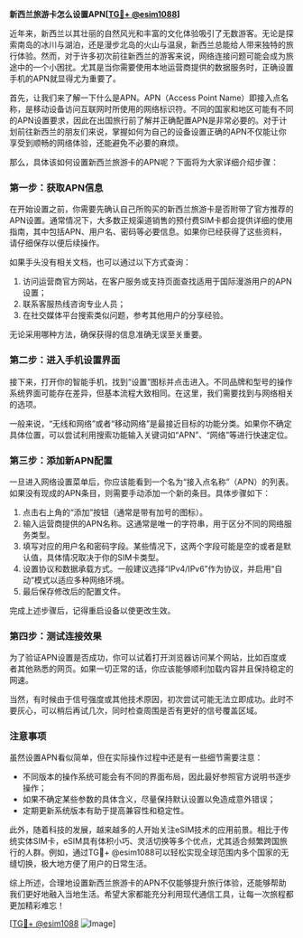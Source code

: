 **新西兰旅游卡怎么设置APN[[TG💪+ @esim1088](https://t.me/s/esim1088)]**

近年来，新西兰以其壮丽的自然风光和丰富的文化体验吸引了无数游客。无论是探索南岛的冰川与湖泊，还是漫步北岛的火山与温泉，新西兰总能给人带来独特的旅行体验。然而，对于许多初次前往新西兰的游客来说，网络连接问题可能会成为旅途中的一个小困扰。尤其是当你需要使用本地运营商提供的数据服务时，正确设置手机的APN就显得尤为重要了。

首先，让我们来了解一下什么是APN。APN（Access Point Name）即接入点名称，是移动设备访问互联网时所使用的网络标识符。不同的国家和地区可能有不同的APN设置要求，因此在出国旅行前了解并正确配置APN是非常必要的。对于计划前往新西兰的朋友们来说，掌握如何为自己的设备设置正确的APN不仅能让你享受到顺畅的网络体验，还能避免不必要的麻烦。

那么，具体该如何设置新西兰旅游卡的APN呢？下面将为大家详细介绍步骤：

### 第一步：获取APN信息

在开始设置之前，你需要先确认自己所购买的新西兰旅游卡是否附带了官方推荐的APN设置。通常情况下，大多数正规渠道销售的预付费SIM卡都会提供详细的使用指南，其中包括APN、用户名、密码等必要信息。如果你已经获得了这些资料，请仔细保存以便后续操作。

如果手头没有相关文档，也可以通过以下方式查询：
1. 访问运营商官方网站，在客户服务或支持页面查找适用于国际漫游用户的APN设置；
2. 联系客服热线咨询专业人员；
3. 在社交媒体平台搜索类似问题，参考其他用户的分享经验。

无论采用哪种方法，确保获得的信息准确无误至关重要。

### 第二步：进入手机设置界面

接下来，打开你的智能手机，找到“设置”图标并点击进入。不同品牌和型号的操作系统界面可能存在差异，但基本流程大致相同。在这里，我们需要找到与网络相关的选项。

一般来说，“无线和网络”或者“移动网络”是最接近目标的功能分类。如果你不确定具体位置，可以尝试利用搜索功能输入关键词如“APN”、“网络”等进行快速定位。

### 第三步：添加新APN配置

一旦进入网络设置菜单后，你应该能看到一个名为“接入点名称”（APN）的列表。如果没有现成的APN条目，则需要手动添加一个新的条目。具体步骤如下：

1. 点击右上角的“添加”按钮（通常是带有加号的图标）。
2. 输入运营商提供的APN名称。这通常是唯一的字符串，用于区分不同的网络服务类型。
3. 填写对应的用户名和密码字段。某些情况下，这两个字段可能是空的或者是默认值，具体情况取决于你的SIM卡类型。
4. 设置协议和数据承载方式。一般建议选择“IPv4/IPv6”作为协议，并启用“自动”模式以适应多种网络环境。
5. 最后保存修改后的配置文件。

完成上述步骤后，记得重启设备以使更改生效。

### 第四步：测试连接效果

为了验证APN设置是否成功，你可以试着打开浏览器访问某个网站，比如百度或者其他熟悉的网页。如果一切正常的话，你应该能够顺利加载内容并且保持稳定的网速。

当然，有时候由于信号强度或其他技术原因，初次尝试可能无法立即成功。此时不要灰心，可以稍后再试几次，同时检查周围是否有更好的信号覆盖区域。

### 注意事项

虽然设置APN看似简单，但在实际操作过程中还是有一些细节需要注意：
- 不同版本的操作系统可能会有不同的界面布局，因此最好参照官方说明书逐步操作；
- 如果不确定某些参数的具体含义，尽量保持默认设置以免造成意外错误；
- 定期更新系统版本有助于提高兼容性和稳定性。

此外，随着科技的发展，越来越多的人开始关注eSIM技术的应用前景。相比于传统实体SIM卡，eSIM具有体积小巧、灵活切换等多个优点，尤其适合频繁跨国旅行的人群。例如，通过TG💪+ @esim1088可以轻松实现全球范围内多个国家的无缝切换，极大地方便了用户的日常生活。

综上所述，合理地设置新西兰旅游卡的APN不仅能够提升旅行体验，还能够帮助我们更好地融入当地生活。希望大家都能充分利用现代通信工具，让每一次旅程都更加精彩难忘！

[[TG💪+ @esim1088](https://t.me/s/esim1088) ![Image](https://i.postimg.cc/4NQfJmqS/Snipaste-2025-05-13-00-14-12.png)]